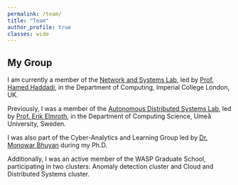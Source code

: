 ```yaml
---
permalink: /team/
title: "Team"
author_profile: true
classes: wide
---
```


## My Group

I am currently a member of the [Network and Systems Lab](https://netsys.doc.ic.ac.uk/), led by [Prof. Hamed Haddadi](https://profiles.imperial.ac.uk/h.haddadi), in the Department of Computing, Imperial College London, UK.


Previously, I was a member of the [Autonomous Distributed Systems Lab](https://www.umu.se/en/research/groups/autonomous-distributed-systems-lab/), led by [Prof. Erik Elmroth](https://people.cs.umu.se/elmroth/index.html), in the Department of Computing Science, Umeå University, Sweden.


I was also part of the Cyber-Analytics and Learning Group led by [Dr. Monowar Bhuyan](https://people.cs.umu.se/monowar/index.html) during my Ph.D.

Additionally, I was an active member of the WASP Graduate School, participating in two clusters: Anomaly detection cluster and Cloud and Distributed Systems cluster.
